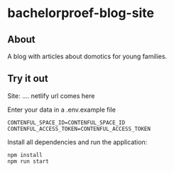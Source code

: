 # bachelorproef-blog-site

## About

A blog with articles about domotics for young families.

## Try it out

Site: .... netlify url comes here

Enter your data in a .env.example file

```shell
CONTENFUL_SPACE_ID=CONTENFUL_SPACE_ID
CONTENFUL_ACCESS_TOKEN=CONTENFUL_ACCESS_TOKEN
```

Install all dependencies and run the application:

```shell
npm install
npm run start
```
